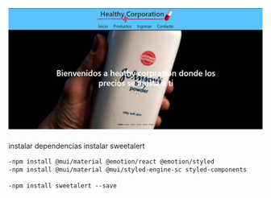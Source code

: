 <img src='./public/inicioPNG.PNG' />

instalar dependencias
instalar sweetalert 

    -npm install @mui/material @emotion/react @emotion/styled
    -npm install @mui/material @mui/styled-engine-sc styled-components
    
    -npm install sweetalert --save

